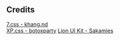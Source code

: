 ## Credits
[7.css - khang.nd](https://khang-nd.github.io/7.css)  
[XP.css - botoxparty](https://botoxparty.github.io/XP.css/)
[Lion UI Kit - Sakamies](https://sakamies.github.io/Lion-CSS-UI-Kit/)
